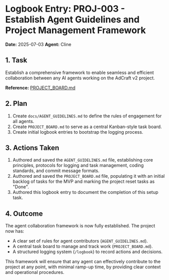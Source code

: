 # Logbook Entry: PROJ-003 - Establish Agent Guidelines and Project Management Framework

**Date:** 2025-07-03
**Agent:** Cline

## 1. Task

Establish a comprehensive framework to enable seamless and efficient collaboration between any AI agents working on the AdCraft v2 project.

**Reference:** [PROJECT_BOARD.md](../PROJECT_BOARD.md)

## 2. Plan

1.  Create `docs/AGENT_GUIDELINES.md` to define the rules of engagement for all agents.
2.  Create `PROJECT_BOARD.md` to serve as a central Kanban-style task board.
3.  Create initial logbook entries to bootstrap the logging process.

## 3. Actions Taken

1.  Authored and saved the `AGENT_GUIDELINES.md` file, establishing core principles, protocols for logging and task management, coding standards, and commit message formats.
2.  Authored and saved the `PROJECT_BOARD.md` file, populating it with an initial backlog of tasks for the MVP and marking the project reset tasks as "Done".
3.  Authored this logbook entry to document the completion of this setup task.

## 4. Outcome

The agent collaboration framework is now fully established. The project now has:

- A clear set of rules for agent contributors (`AGENT_GUIDELINES.md`).
- A central task board to manage and track work (`PROJECT_BOARD.md`).
- A structured logging system (`/logbook`) to record actions and decisions.

This framework will ensure that any agent can effectively contribute to the project at any point, with minimal ramp-up time, by providing clear context and operational procedures.

